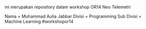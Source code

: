 ini merupakan repository dalam workshop OR14 Neo Telemetri

Nama = Muhammad Aulia Jabbar
Divisi = Programming
Sub Divisi = Machine Learning #workshopor14